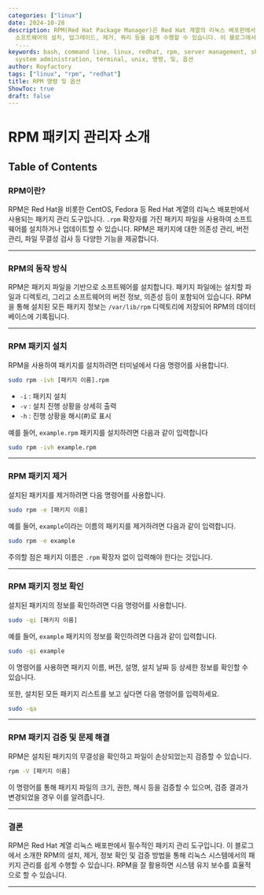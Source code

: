 ```yaml
---
categories: ["linux"]
date: 2024-10-28
description: RPM(Red Hat Package Manager)은 Red Hat 계열의 리눅스 배포판에서 사용하는 패키지 관리 도구로,
  소프트웨어의 설치, 업그레이드, 제거, 쿼리 등을 쉽게 수행할 수 있습니다. 이 블로그에서는 RPM의 기본 개념부터 설치 및 관리 방법까지 알아보겠습니다.
  -...
keywords: bash, command line, linux, redhat, rpm, server management, shell scripting,
  system administration, terminal, unix, 명령, 및, 옵션
author: Royfactory
tags: ["linux", "rpm", "redhat"]
title: RPM 명령 및 옵션
ShowToc: true
draft: false
---
```

# RPM 패키지 관리자 소개

## Table of Contents

### RPM이란?

RPM은 Red Hat을 비롯한 CentOS, Fedora 등 Red Hat 계열의 리눅스 배포판에서 사용되는 패키지 관리 도구입니다. `.rpm` 확장자를 가진 패키지 파일을 사용하여 소프트웨어를 설치하거나 업데이트할 수 있습니다. RPM은 패키지에 대한 의존성 관리, 버전 관리, 파일 무결성 검사 등 다양한 기능을 제공합니다.

---

### RPM의 동작 방식

RPM은 패키지 파일을 기반으로 소프트웨어를 설치합니다. 패키지 파일에는 설치할 파일과 디렉토리, 그리고 소프트웨어의 버전 정보, 의존성 등이 포함되어 있습니다. RPM을 통해 설치된 모든 패키지 정보는 `/var/lib/rpm` 디렉토리에 저장되어 RPM의 데이터베이스에 기록됩니다.

---

### RPM 패키지 설치

RPM을 사용하여 패키지를 설치하려면 터미널에서 다음 명령어를 사용합니다.

```bash
sudo rpm -ivh [패키지 이름].rpm
```

* `-i` : 패키지 설치
* `-v` : 설치 진행 상황을 상세히 출력
* `-h` : 진행 상황을 해시(#)로 표시

예를 들어, `example.rpm` 패키지를 설치하려면 다음과 같이 입력합니다

```bash
sudo rpm -ivh example.rpm
```

---

### RPM 패키지 제거

설치된 패키지를 제거하려면 다음 명령어를 사용합니다.

```bash
sudo rpm -e [패키지 이름]
```

예를 들어, `example`이라는 이름의 패키지를 제거하려면 다음과 같이 입력합니다.

```bash
sudo rpm -e example
```

주의할 점은 패키지 이름은 `.rpm` 확장자 없이 입력해야 한다는 것입니다.

---

### RPM 패키지 정보 확인

설치된 패키지의 정보를 확인하려면 다음 명령어를 사용합니다.

```bash
sudo -qi [패키지 이름]
```

예를 들어, `example` 패키지의 정보를 확인하려면 다음과 같이 입력합니다.

```bash
sudo -qi example
```

이 명령어를 사용하면 패키지 이름, 버전, 설명, 설치 날짜 등 상세한 정보를 확인할 수 있습니다.

또한, 설치된 모든 패키지 리스트를 보고 싶다면 다음 명령어를 입력하세요.

```bash
sudo -qa
```

---

### RPM 패키지 검증 및 문제 해결

RPM은 설치된 패키지의 무결성을 확인하고 파일이 손상되었는지 검증할 수 있습니다.

```bash
rpm -V [패키지 이름]
```

이 명령어를 통해 패키지 파일의 크기, 권한, 해시 등을 검증할 수 있으며, 검증 결과가 변경되었을 경우 이를 알려줍니다.

---

### 결론

RPM은 Red Hat 계열 리눅스 배포판에서 필수적인 패키지 관리 도구입니다. 이 블로그에서 소개한 RPM의 설치, 제거, 정보 확인 및 검증 방법을 통해 리눅스 시스템에서의 패키지 관리를 쉽게 수행할 수 있습니다. RPM을 잘 활용하면 시스템 유지 보수를 효율적으로 할 수 있습니다.

---